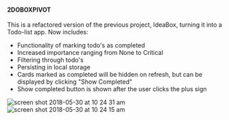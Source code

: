 #### 2DOBOXPIVOT

This is a refactored version of the previous project, IdeaBox, turning it into a Todo-list app.
Now includes:
* Functionality of marking todo's as completed
* Increased importance ranging from None to Critical
* Filtering through todo's
* Persisting in local storage
* Cards marked as completed will be hidden on refresh, but can be displayed by clicking "Show Completed"
* Show completed button is shown after the user clicks the plus sign



![screen shot 2018-05-30 at 10 24 31 am](https://user-images.githubusercontent.com/34214595/40733758-b4122974-63f3-11e8-9608-b2e5063c84b9.png)
![screen shot 2018-05-30 at 10 24 15 am](https://user-images.githubusercontent.com/34214595/40733761-b5512d1c-63f3-11e8-8660-bed19a4a72f3.png)

